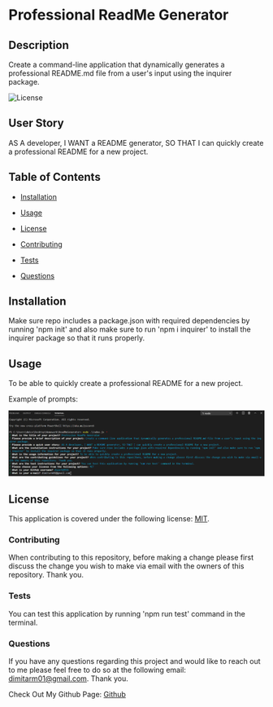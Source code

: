 # Professional ReadMe Generator

## Description
Create a command-line application that dynamically generates a professional README.md file from a user's input using the inquirer package.

![License](https://img.shields.io/badge/license-MIT-blue)

## User Story

AS A developer, I WANT a README generator, SO THAT I can quickly create a professional README for a new project.

## Table of Contents

* [Installation](#installation)

* [Usage](#usage)

* [License](#license)

* [Contributing](#contributing)

* [Tests](#tests)

* [Questions](#questions)

## Installation
Make sure repo includes a package.json with required dependencies by running 'npm init' and also make sure to run 'npm i inquirer' to install the inquirer package so that it runs properly.

## Usage
To be able to quickly create a professional README for a new project.

Example of prompts:

![ScreenShot](assets/images/PromptScreenShot.png)

## License 
This application is covered under the following license: [MIT](https://choosealicense.com/licenses/).

### Contributing
When contributing to this repository, before making a change please first discuss the change you wish to make via email with the owners of this repository. Thank you.

### Tests
You can test this application by running 'npm run test' command in the terminal.

### Questions 
If you have any questions regarding this project and would like to reach out to me please feel free to do so at the following email: dimitarm01@gmail.com. Thank you.

Check Out My Github Page:
[Github](https://github.com/dspark8916)
    